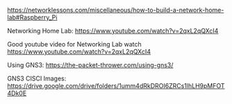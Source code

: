https://networklessons.com/miscellaneous/how-to-build-a-network-home-lab#Raspberry_Pi

Networking Home Lab:
https://www.youtube.com/watch?v=2qxL2qQXcI4


Good youtube video for Networking Lab watch
https://www.youtube.com/watch?v=2qxL2qQXcI4

Using GNS3:
https://the-packet-thrower.com/using-gns3/

GNS3 CISCI Images:
https://drive.google.com/drive/folders/1umm4dRkDROI6ZRCs1lhLH9pMFOT4Dk0E